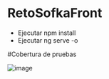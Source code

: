 # RetoSofkaFront
 
- Ejecutar npm install
- Ejecutar ng serve -o

#Cobertura de pruebas
 
![image](https://github.com/edsma/RetoSofkaFront/assets/31082188/78864ce4-5985-48f0-822b-2cb257694228)
 
